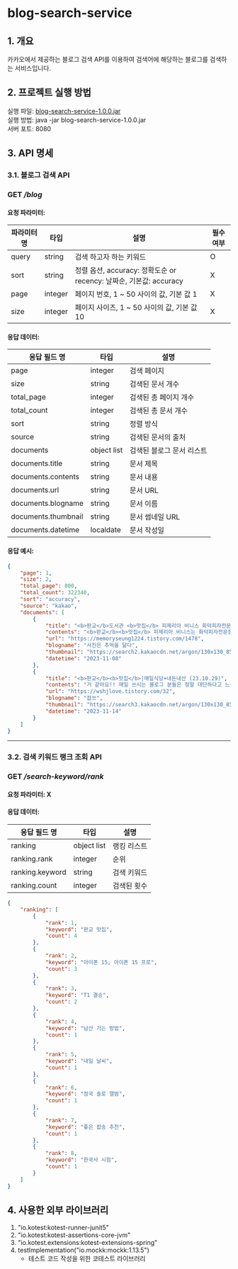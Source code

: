 # blog-search-service

## 1. 개요

카카오에서 제공하는 블로그 검색 API를 이용하여 검색어에 해당하는 블로그를 검색하는 서비스입니다.

## 2. 프로젝트 실행 방법

실행
파일: [blog-search-service-1.0.0.jar](https://github.com/WonHyeongCho/blog-search-service/blob/main/output/blog-search-service-1.0.0.jar)   
실행 방법: java -jar blog-search-service-1.0.0.jar   
서버 포트: 8080

## 3. API 명세

### 3.1. 블로그 검색 API

### GET _/blog_

#### 요청 파라미터:

| 파라미터명 | 타입      | 설명                                                   | 필수여부 |
|-------|---------|------------------------------------------------------|------|
| query | string  | 검색 하고자 하는 키워드                                        | O    |
| sort  | string  | 정렬 옵션, accuracy: 정확도순 or recency: 날짜순, 기본값: accuracy | X    |
| page  | integer | 페이지 번호, 1 ~ 50 사이의 값, 기본 값 1                         | X    |
| size  | integer | 페이지 사이즈, 1 ~ 50 사이의 값, 기본 값 10                       | X    |

#### 응답 데이터:

| 응답 필드 명             | 타입          | 설명             |
|---------------------|-------------|----------------|
| page                | integer     | 검색 페이지         |
| size                | string      | 검색된 문서 개수      |
| total_page          | integer     | 검색된 총 페이지 개수   |
| total_count         | integer     | 검색된 총 문서 개수    |
| sort                | string      | 정렬 방식          |
| source              | string      | 검색된 문서의 출처     |
| documents           | object list | 검색된 블로그 문서 리스트 |
| documents.title     | string      | 문서 제목          |
| documents.contents  | string      | 문서 내용          |
| documents.url       | string      | 문서 URL         |
| documents.blogname  | string      | 문서 이름          |
| documents.thumbnail | string      | 문서 썸네일 URL     |
| documents.datetime  | localdate   | 문서 작성일         |

#### 응답 예시:

```json
{
    "page": 1,
    "size": 2,
    "total_page": 800,
    "total_count": 322340,
    "sort": "accuracy",
    "source": "kakao",
    "documents": [
        {
            "title": "<b>판교</b>도서관 <b>맛집</b> 피제리아 비니스 화덕피자전문점 후기",
            "contents": "<b>판교</b><b>맛집</b> 피제리아 비니스는 화덕피자전문점입니다. 저희가 육아휴직이라서 평일 점심에 갔는데요. 이렇게 여유 있는 사람들이 많구나 싶을 정도로 <b>판교</b>도서관 <b>맛집</b> 피제리아 비니스 홀이 꽉 찼네요. 한 테이블이 있어서 입장할 수 있었습니다. 늘 도미노피자, 피자헛 등 집에서 배달해 먹는 피자만 먹다가 이탈리아...",
            "url": "https://memoryseung1224.tistory.com/1478",
            "blogname": "사진은 추억을 닮다",
            "thumbnail": "https://search2.kakaocdn.net/argon/130x130_85_c/7Ls9PF44n9s",
            "datetime": "2023-11-08"
        },
        {
            "title": "<b>판교</b><b>맛집</b>|매일식당+내돈내산 (23.10.29)",
            "contents": "거 같아요!! 매일 쓰시는 블로그 분들은 정말 대단하다고 느낍니다... 저도 최대한 글 많이 쓰고 많은 정보를 전달드리겠습니다. 오늘은 <b>판교</b>역 근처에 위치하고 있는 <b>판교</b><b>맛집</b> 매일식당 에 방문 및 알아보려고 합니다. 사전 평은 여러번 가는 음식점이지만, 김치가 변경되어서 아쉽다... <b>판교</b>의 <b>맛집</b>인 <b>판교</b>매일식당...",
            "url": "https://wshjlove.tistory.com/32",
            "blogname": "잡쓰",
            "thumbnail": "https://search3.kakaocdn.net/argon/130x130_85_c/9vphSziaxph",
            "datetime": "2023-11-14"
        }
    ]
}
```

***

### 3.2. 검색 키워드 랭크 조회 API

### GET _/search-keyword/rank_

#### 요청 파라미터: X

#### 응답 데이터:

| 응답 필드 명         | 타입          | 설명     |
|-----------------|-------------|--------|
| ranking         | object list | 랭킹 리스트 |
| ranking.rank    | integer     | 순위     |
| ranking.keyword | string      | 검색 키워드 |
| ranking.count   | integer     | 검색된 횟수 |

```json
{
    "ranking": [
        {
            "rank": 1,
            "keyword": "판교 맛집",
            "count": 4
        },
        {
            "rank": 2,
            "keyword": "아이폰 15, 아이폰 15 프로",
            "count": 3
        },
        {
            "rank": 3,
            "keyword": "T1 결승",
            "count": 2
        },
        {
            "rank": 4,
            "keyword": "남산 가는 방법",
            "count": 1
        },
        {
            "rank": 5,
            "keyword": "내일 날씨",
            "count": 1
        },
        {
            "rank": 6,
            "keyword": "정국 솔로 앨범",
            "count": 1
        },
        {
            "rank": 7,
            "keyword": "좋은 팝송 추천",
            "count": 1
        },
        {
            "rank": 8,
            "keyword": "한국사 시험",
            "count": 1
        }
    ]
}
```

## 4. 사용한 외부 라이브러리

1. "io.kotest:kotest-runner-junit5"
2. "io.kotest:kotest-assertions-core-jvm"
3. "io.kotest.extensions:kotest-extensions-spring"
4. testImplementation("io.mockk:mockk:1.13.5")
    - 테스트 코드 작성을 위한 코테스트 라이브러리


